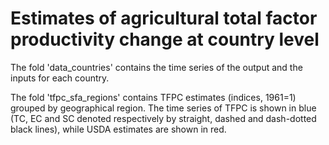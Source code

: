 # Estimates of agricultural total factor productivity change at country level

The fold 'data_countries' contains the time series of the output and the inputs for each country.

The fold 'tfpc_sfa_regions' contains TFPC estimates (indices, 1961=1) grouped by geographical region.
The time series of TFPC is shown in blue (TC, EC and SC denoted respectively by straight, dashed and dash-dotted black lines), while USDA estimates are shown in red.
